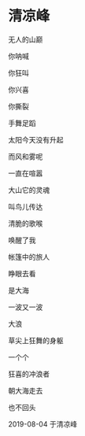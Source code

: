# 清凉峰

无人的山巅

你呐喊

你狂叫

你兴喜

你撕裂

手舞足蹈

太阳今天没有升起

而风和雾呢

一直在喧嚣

大山它的灵魂

叫鸟儿传达

清脆的歌喉

唤醒了我

帐篷中的旅人

睁眼去看

是大海

一波又一波

大浪

草尖上狂舞的身躯

一个个

狂喜的冲浪者

朝大海走去

也不回头

2019-08-04 于清凉峰